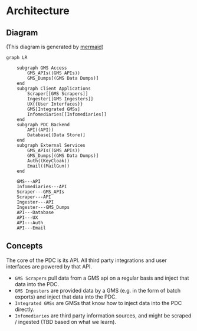 
# Architecture

## Diagram

(This diagram is generated by [mermaid](https://mermaid-js.github.io/mermaid/#/./flowchart?id=flowcharts-basic-syntax))

```mermaid
graph LR

    subgraph GMS Access
        GMS_APIs((GMS APIs))
        GMS_Dumps[(GMS Data Dumps)]
    end
    subgraph Client Applications
        Scraper[[GMS Scrapers]]
        Ingester[[GMS Ingesters]]
        UX{{User Interfaces}}
        GMS[Integrated GMSs]
        Infomediaries[[Infomediaries]]
    end
    subgraph PDC Backend
        API((API))
        Database[(Data Store)]
    end
    subgraph External Services
        GMS_APIs((GMS APIs))
        GMS_Dumps[(GMS Data Dumps)]
        Auth((KeyCloak))
        Email((MailGun))
    end

    GMS---API
    Infomediaries---API
    Scraper---GMS_APIs
    Scraper---API
    Ingester---API
    Ingester---GMS_Dumps
    API---Database
    API---UX
    API---Auth
    API---Email
```

## Concepts

The core of the PDC is its API.  All third party integrations and user interfaces are powered by that API.

* `GMS Scrapers` pull data from a GMS api on a regular basis and inject that data into the PDC.
* `GMS Ingesters` are provided data by a GMS (e.g. in the form of batch exports) and inject that data into the PDC.
* `Integrated GMSs` are GMSs that know how to inject data into the PDC directly.
* `Infomediaries` are third party information sources, and might be scraped / ingested (TBD based on what we learn).
